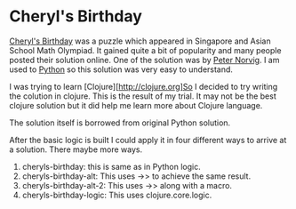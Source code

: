# Cheryl's Birthday 

[Cheryl's Birthday](https://en.wikipedia.org/wiki/Cheryl%27s_Birthday) was a puzzle which appeared in Singapore and Asian School Math Olympiad.
It gained quite a bit of popularity and many people posted their solution online. One of the solution was by [Peter Norvig](http://nbviewer.ipython.org/url/norvig.com/ipython/Cheryl.ipynb).
I am used to [Python](https://www.python.org/) so this solution was very easy to understand.

I was trying to learn [Clojure][http://clojure.org]So I decided to try writing the colution in clojure. This is the result of my trial.
It may not be the best clojure solution but it did help me learn more about Clojure language.

The solution itself is borrowed from original Python solution.

After the basic logic is built I could apply it in four different ways
to arrive at a solution. There maybe more ways.

1. cheryls-birthday: this is same as in Python logic.
2. cheryls-birthday-alt: This uses ->> to achieve the same result. 
3. cheryls-birthday-alt-2: This uses ->> along with a macro.
4. cheryls-birthday-logic: This uses clojure.core.logic.




